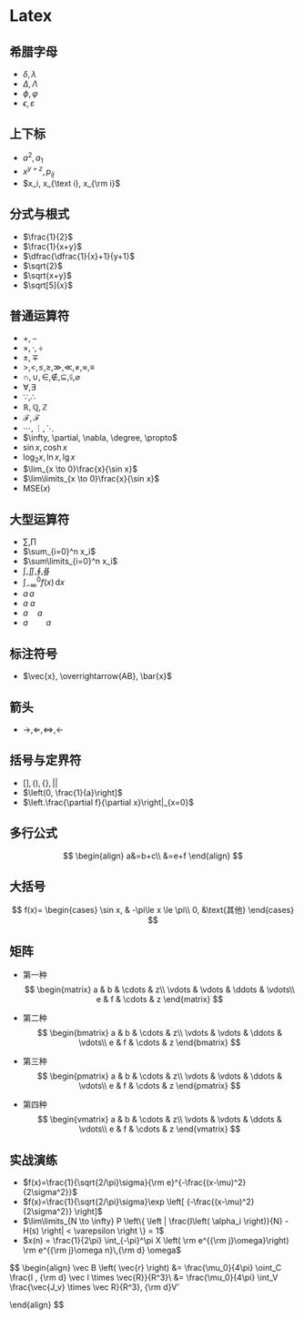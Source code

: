 # Latex

## 希腊字母

- $\delta, \lambda$
- $\Delta, \Lambda$
- $\phi, \varphi$
- $\epsilon, \varepsilon$

## 上下标

- $a^2, a_1$
- $x^{y+z}, p_{ij}$
- $x_i, x_{\text i}, x_{\rm i}$

## 分式与根式

- $\frac{1}{2}$
- $\frac{1}{x+y}$
- $\dfrac{\dfrac{1}{x}+1}{y+1}$
- $\sqrt{2}$
- $\sqrt{x+y}$
- $\sqrt[5]{x}$

## 普通运算符

- $+, -$
- $\times, \cdot, \div$
- $\pm, \mp$
- $>, <, \le, \ge, \gg, \ll, \ne, \approx, \equiv$
- $\cap, \cup, \in, \notin, \subseteq, \subseteqq, \varnothing$
- $\forall, \exists$
- $\because, \therefore$
- $\mathbb R, \mathbb Q, \mathbb Z$
- $\mathcal F, \mathscr F$
- $\cdots, \vdots, \ddots$
- $\infty, \partial, \nabla, \degree, \propto$
- $\sin x, \cosh x$
- $\log_2 x, \ln x, \lg x$
- $\lim_{x \to 0}\frac{x}{\sin x}$
- $\lim\limits_{x \to 0}\frac{x}{\sin x}$
- $\text{MSE}(x)$

## 大型运算符

- $\sum, \prod$
- $\sum_{i=0}^n x_i$
- $\sum\limits_{i=0}^n x_i$
- $\int, \iint, \oint, \oiint$
- $\int_{-\infty}^0 f(x)\,\text{d} x$
- $a\,a$
- $a\ a$
- $a\quad a$
- $a\qquad a$

## 标注符号

- $\vec{x}, \overrightarrow{AB}, \bar{x}$

## 箭头

- $\rightarrow, \Leftarrow, \Leftrightarrow, \longleftarrow$

## 括号与定界符

- $[], (), \{\}, ||$
- $\left(0, \frac{1}{a}\right]$
- $\left.\frac{\partial f}{\partial x}\right|_{x=0}$

## 多行公式

$$
\begin{align}
a&=b+c\\
&=e+f
\end{align}
$$

## 大括号

$$
f(x)=
\begin{cases}
    \sin x, & -\pi\le x \le \pi\\
    0, &\text{其他}
\end{cases}
$$

## 矩阵

- 第一种
$$
\begin{matrix}
    a & b & \cdots & z\\
    \vdots & \vdots & \ddots & \vdots\\
    e & f & \cdots & z
\end{matrix}
$$

- 第二种
$$
\begin{bmatrix}
    a & b & \cdots & z\\
    \vdots & \vdots & \ddots & \vdots\\
    e & f & \cdots & z
\end{bmatrix}
$$

- 第三种
$$
\begin{pmatrix}
    a & b & \cdots & z\\
    \vdots & \vdots & \ddots & \vdots\\
    e & f & \cdots & z
\end{pmatrix}
$$

- 第四种
$$
\begin{vmatrix}
    a & b & \cdots & z\\
    \vdots & \vdots & \ddots & \vdots\\
    e & f & \cdots & z
\end{vmatrix}
$$

## 实战演练

- $f(x)=\frac{1}{\sqrt{2/\pi}\sigma}{\rm e}^{-\frac{(x-\mu)^2}{2\sigma^2}}$
- $f(x)=\frac{1}{\sqrt{2/\pi}\sigma}\exp \left[ {-\frac{(x-\mu)^2}{2\sigma^2}} \right]$
- $\lim\limits_{N \to \infty} P \left\{ \left | \frac{I\left( \alpha_i \right)}{N} - H(s) \right| < \varepsilon  \right \} = 1$
- $x(n) = \frac{1}{2\pi} \int_{-\pi}^\pi X \left( \rm e^{{\rm j}\omega}\right) \rm e^{{\rm j}\omega n}\,{\rm d} \omega$

$$
\begin{align}
\vec B \left( \vec{r} \right) &= \frac{\mu_0}{4\pi} \oint_C \frac{I \, {\rm d} \vec l \times \vec{R}}{R^3}\\
&= \frac{\mu_0}{4\pi} \int_V \frac{\vec{J_v} \times \vec R}{R^3}\, {\rm d}V'

\end{align}
$$
